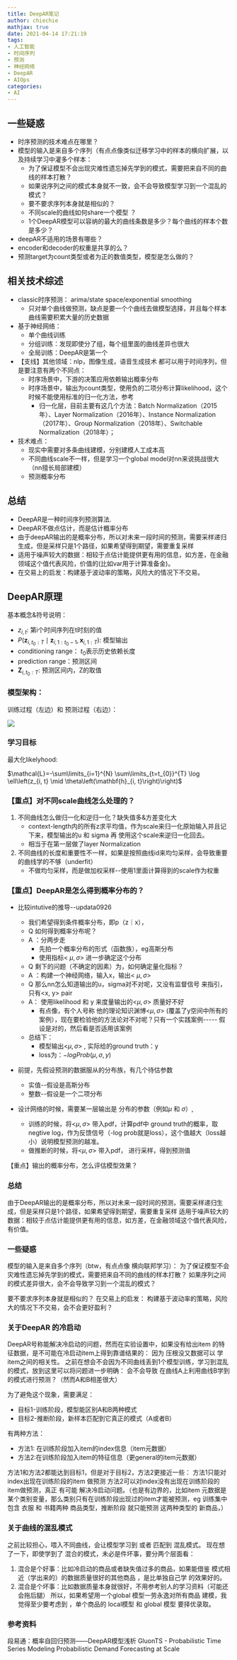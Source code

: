 ```yaml
---
title: DeepAR笔记
author: chiechie
mathjax: true
date: 2021-04-14 17:21:19
tags:
- 人工智能
- 时间序列
- 预测
- 神经网络
- DeepAR
- AIOps
categories:
- AI
---
```



## 一些疑惑

- 时序预测的技术难点在哪里？
- 模型的输入是来自多个序列（有点点像类似迁移学习中的样本的横向扩展，以及持续学习中灌多个样本：
    - 为了保证模型不会出现灾难性遗忘掉先学到的模式，需要把来自不同的曲线的样本打散？
    - 如果说序列之间的模式本身就不一致，会不会导致模型学习到一个混乱的模式？
    - 要不要求序列本身就是相似的？
    - 不同scale的曲线如何share一个模型 ？
    - 1个DeepAR模型可以容纳的最大的曲线条数是多少？每个曲线的样本个数是多少？
- deepAR不适用的场景有哪些？
- encoder和decoder的权重是共享的么？
- 预测target为count类型或者为正的数值类型，模型是怎么做的？


## 相关技术综述

- classic时序预测： arima/state space/exponential smoothing
    - 只对单个曲线做预测，缺点是要一个个曲线去做模型选择，并且每个样本曲线需要积累大量的历史数据
- 基于神经网络：
    - 单个曲线训练
    - 分组训练：发现即使分了组，每个组里面的曲线差异也很大
    - 全局训练：DeepAR是第一个
- 【支线】其他领域：nlp，图像生成，语音生成技术 都可以用于时间序列，但是要注意有两个不同点：
    - 时序场景中，下游的决策应用依赖输出概率分布
    - 时序场景中，输出为count类型，使用负的二项分布计算likelihood，这个时候不能使用标准的归一化方法，参考
        - 归一化层，目前主要有这几个方法：Batch Normalization（2015年）、Layer Normalization（2016年）、Instance Normalization（2017年）、Group Normalization（2018年）、Switchable Normalization（2018年）；
- 技术难点：
    - 现实中需要对多条曲线建模，分别建模人工成本高
    - 不同曲线scale不一样，但是学习一个global model对nn来说挑战很大（nn擅长局部建模）
    - 预测概率分布

## 总结

- DeepAR是一种时间序列预测算法.
- DeepAR不做点估计，而是估计概率分布
- 由于deepAR输出的是概率分布，所以对未来一段时间的预测，需要采样递归生成，但是采样只是1个路径，如果希望得到期望，需要重复采样
- 适用于噪声较大的数据：相较于点估计能提供更有用的信息，如方差，在金融领域这个值代表风险，价值的(比如var用于计算准备金)。
- 在交易上的启发：构建基于波动率的策略，风险大的情况下不交易。

## DeepAR原理

基本概念&符号说明：

- $z_{i,t}$:  第i个时间序列在t时刻的值
- $P\left(\mathbf{z}_{i, t_{0}: T} \mid \mathbf{z}_{i, 1: t_{0}-1}, \mathbf{x}_{i, 1: T}\right)$: 模型输出
- conditioning range： $t_0$表示历史依赖长度
- prediction range：预测区间
- $\mathbf{Z}_{i, t_{0}: T}$: 预测区间内，Z的取值

### 模型架构：

训练过程（左边）和 预测过程（右边）：

![](https://firebasestorage.googleapis.com/v0/b/firescript-577a2.appspot.com/o/imgs%2Fapp%2Frf_learning%2FjTfoJccA7q.png?alt=media&token=6850c357-b303-4053-81b8-2756678deb58)

### 学习目标

最大化likelyhood:

$\mathcal{L}=-\sum\limits_{i=1}^{N} \sum\limits_{t=t_{0}}^{T} \log \ell\left(z_{i, t} \mid \theta\left(\mathbf{h}_{i, t}\right)\right)$

### 【重点】对不同scale曲线怎么处理的？

1. 不同曲线怎么做归一化和逆归一化？缺失值多&方差变化大
    - context-length内的所有z求平均值，作为scale来归一化原始输入并且记下来，模型输出的u 和 sigma 再 使用这个scale来逆归一化回去。
    - 相当于在第一层做了layer Normalization
2. 不同曲线的长度和重要性不一样，如果是按照曲线id来均匀采样，会导致重要的曲线学的不够（underfit）
    - 不做均匀采样，而是做加权采样--使用1里面计算得到的scale作为权重

### 【重点】DeepAR是怎么得到概率分布的？

- 比较intutive的推导--updata0926
    - 我们希望得到条件概率分布，即p（z｜x），
    - Q 如何得到概率分布呢？
    - A ：分两步走
        - 先拍一个概率分布的形式（函数族），eg高斯分布
        - 使用指标< $\mu, \sigma$> 进一步确定这个分布
    - Q  剩下的问题（不确定的因素）为，如何确定量化指标？
    - A ：构建一个神经网络，输入x，输出< $\mu, \sigma$> 
    - Q 那么nn怎么知道输出的u，sigma对不对呢，又没有监督信号 来指引，只有<x, y> pair
    - A： 使用likelihood 和 y 来度量输出的<$\mu, \sigma$> 质量好不好
        - 有点像，有个人号称 他的理论知识渊博<$\mu, \sigma$> (覆盖了y空间中所有的案例），现在要检验他的方法论对不对呢？只有一个实践案例----- 假设是对的，然后看是否适用该案例
    - 总结下：
        - 模型输出<$\mu, \sigma$> , 实际给的ground truth：y
        - loss为：$-log Prob(\mu,\sigma,y)$
    
- 前提，先假设预测的数据服从的分布族，有几个待估参数
  
    - 实值--假设是高斯分布
    - 整数--假设是一个二项分布
- 设计网络的时候，需要某一层输出是 分布的参数（例如$\mu$ 和 $\sigma$）,
  
    - 训练的时候，将<$\mu, \sigma$> 带入pdf，计算pdf中 ground truth的概率，取negtive log，作为反馈信号（-log prob就是loss），这个值越大（loss越小）说明模型预测的越准。
    - 做推断的时候，将<$\mu, \sigma$>  带入pdf， 进行采样，得到预测值

【重点】输出的概率分布，怎么评估模型效果？



### 总结

由于DeepAR输出的是概率分布，所以对未来一段时间的预测，需要采样递归生成，但是采样只是1个路径，如果希望得到期望，需要重复采样
适用于噪声较大的数据：相较于点估计能提供更有用的信息，如方差，在金融领域这个值代表风险，有价值。

### 一些疑惑

模型的输入是来自多个序列（btw，有点点像 横向联邦学习）：
为了保证模型不会灾难性遗忘掉先学到的模式，需要把来自不同的曲线的样本打散？
如果序列之间的模式差异很大，会不会导致学习到一个混乱的模式？

要不要求序列本身就是相似的？
在交易上的启发：
构建基于波动率的策略，风险大的情况下不交易，会不会更好盈利？


### 关于DeepAR 的冷启动

DeepAR号称能解决冷启动的问题，然而在实验设置中，如果没有给出item 的特征数据，是不可能在冷启动item上得到靠谱结果的：
因为 压根没又数据可以 学item之间的相关性。
之前在想会不会因为不同曲线丢到1个模型训练，学习到混乱的模式，放到这里可以将问题进一步明确：
会不会导致 在曲线A上利用曲线B学到的模式进行预测？（然而A和B相差很大）

为了避免这个现象，需要满足：
- 目标1-训练阶段，模型能区别A和B两种模式
- 目标2-推断阶段，新样本匹配到它真正的模式（A或者B）

有两种方法：

- 方法1: 在训练阶段加入item的index信息（item元数据）
- 方法2:在训练阶段加入item的特征信息（更general的item元数据）

方法1和方法2都能达到目标1，但是对于目标2，方法2更接近一些：
方法1只能对 index出现在训练阶段的item 做预测
方法2可以对index没有出现在训练阶段的item做预测，真正 有可能 解决冷启动问题。（也是有边界的，比如item 元数据是某个类别变量，那么类别只有在训练阶段出现过的item才能被预测，eg 训练集中 包含 衣服 和 书籍两种 商品类型，推断阶段 就只能预测 这两种类型的 新商品，）

### 关于曲线的混乱模式

之前比较担心，喂入不同曲线，会让模型学习到 或者 匹配到 混乱模式。
现在想了一下，即使学到了 混合的模式，未必是件坏事，要分两个层面看：

1. 混合是个好事：比如冷启动的商品或者缺失值过多的商品，如果能借鉴 模式相近（学出来的）的数据质量很好的其他商品 ，是比单独自己学 的效果好的。
2. 混合是个坏事：比如数据质量本身就很好，不用参考别人的学习资料（可能还会拖后腿）
所以，如果希望用一个global 模型一劳永逸对所有商品 建模，我觉得至少要考虑到 ，单个商品的  local模型 和 global 模型 要择优录取。

### 参考资料 

段易通：概率自回归预测——DeepAR模型浅析
GluonTS - Probabilistic Time Series Modeling
Probabilistic Demand Forecasting at Scale
